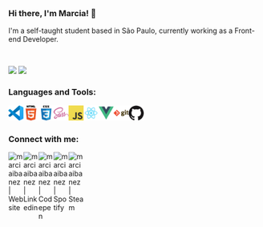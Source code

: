 <img align="center" alt="" src="https://firebasestorage.googleapis.com/v0/b/github-profile-61d38.appspot.com/o/cover.png?alt=media&token=e8cd804f-e574-4633-b6f3-6e52ccf8b644"/>

### Hi there, I'm Marcia! 🦄

I'm a self-taught student based in São Paulo, currently working as a Front-end Developer.

<br />

![](https://github-readme-stats.vercel.app/api?username=marciaibanez&count_private=true&show_icons=true&line_height=40&theme=tokyonight)
![](https://github-readme-stats.vercel.app/api/top-langs/?username=marciaibanez&theme=tokyonight)


### Languages and Tools:

<img align="left" alt="Visual Studio Code" width="30px" src="https://raw.githubusercontent.com/github/explore/80688e429a7d4ef2fca1e82350fe8e3517d3494d/topics/visual-studio-code/visual-studio-code.png" />

<img align="left" alt="HTML5" width="30px" src="https://raw.githubusercontent.com/github/explore/80688e429a7d4ef2fca1e82350fe8e3517d3494d/topics/html/html.png" />

<img align="left" alt="CSS3" width="30px" src="https://raw.githubusercontent.com/github/explore/80688e429a7d4ef2fca1e82350fe8e3517d3494d/topics/css/css.png" />

<img align="left" alt="Sass" width="30px" src="https://raw.githubusercontent.com/github/explore/80688e429a7d4ef2fca1e82350fe8e3517d3494d/topics/sass/sass.png" />

<img align="left" alt="JavaScript" width="30px" src="https://raw.githubusercontent.com/github/explore/80688e429a7d4ef2fca1e82350fe8e3517d3494d/topics/javascript/javascript.png" />

<img align="left" alt="React" width="30px" src="https://raw.githubusercontent.com/github/explore/80688e429a7d4ef2fca1e82350fe8e3517d3494d/topics/react/react.png" />

<img align="left" alt="Vue" width="30px" src="https://raw.githubusercontent.com/github/explore/78df643247d429f6cc873026c0622819ad797942/topics/vue/vue.png" />

<img align="left" alt="Git" width="30px" src="https://raw.githubusercontent.com/github/explore/80688e429a7d4ef2fca1e82350fe8e3517d3494d/topics/git/git.png" />

<img align="left" alt="GitHub" width="30px" src="https://raw.githubusercontent.com/github/explore/78df643247d429f6cc873026c0622819ad797942/topics/github/github.png" />

<br />
<br />

### Connect with me:

[<img align="left" alt="marciaibanez | Website" width="30px" src="https://firebasestorage.googleapis.com/v0/b/github-profile-61d38.appspot.com/o/site.svg?alt=media&token=13c9b55f-75a3-49a3-80e6-f51050cd23fe"/>][website]

[<img align="left" alt="marciaibanez | Linkedin" width="30px" src="https://firebasestorage.googleapis.com/v0/b/github-profile-61d38.appspot.com/o/linkedin.svg?alt=media&token=57bdfcb9-505e-49c1-9c24-1edaaa4c1d20" />][linkedin]

[<img align="left" alt="marciaibanez | Codepen" width="30px" src="https://firebasestorage.googleapis.com/v0/b/github-profile-61d38.appspot.com/o/codepen.svg?alt=media&token=7c25b503-b2b6-4c29-b54d-77910a5fc41d" />][codepen]

[<img align="left" alt="marciaibanez | Spotify" width="30px" src="https://firebasestorage.googleapis.com/v0/b/github-profile-61d38.appspot.com/o/spotify.svg?alt=media&token=7f76d862-fcac-43c9-8427-a5d0a33dd292" />][spotify]

[<img align="left" alt="marciaibanez | Steam" width="30px" src="https://firebasestorage.googleapis.com/v0/b/github-profile-61d38.appspot.com/o/steam.svg?alt=media&token=f33fab6b-c233-4b2e-b351-7eff42602970" />][steam]

<br />
<br />

[website]: https://marciaibanez.com/
[codepen]: https://codepen.io/marciaibanez/
[linkedin]: https://www.linkedin.com/in/marciaibanez/
[spotify]: https://open.spotify.com/user/marciaibanez
[steam]: https://steamcommunity.com/id/marciaibanez
